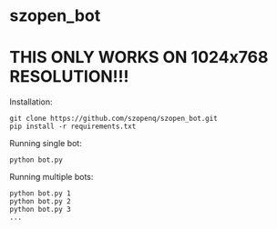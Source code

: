 # szopen_bot

# THIS ONLY WORKS ON 1024x768 RESOLUTION!!!
Installation:

```
git clone https://github.com/szopenq/szopen_bot.git
pip install -r requirements.txt
```

Running single bot:

```
python bot.py
```

Running multiple bots:

```
python bot.py 1
python bot.py 2
python bot.py 3
...
```
